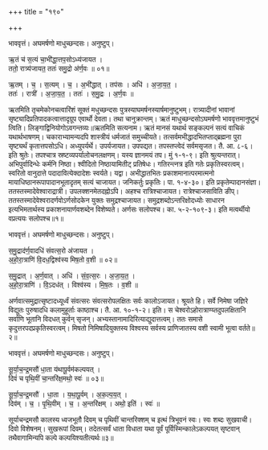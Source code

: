 +++
title = "१९०"

+++


भाववृत्तं। अघमर्षणो माधुच्छन्दसः। अनुष्टुप्।

ऋ॒तं च॑ स॒त्यं चा॒भी॑द्धा॒त्तप॒सोऽध्य॑जायत ।  
ततो॒ रात्र्य॑जायत॒ ततः॑ समु॒द्रो अ॑र्ण॒वः ॥ ०१॥

ऋ॒तम् । च॒ । स॒त्यम् । च॒ । अ॒भी॑द्धात् । तप॑सः । अधि॑ । अ॒जा॒य॒त॒ ।  
ततः॑ । रात्री॑ । अ॒जा॒य॒त॒ । ततः॑ । स॒मु॒द्रः । अ॒र्ण॒वः ॥

ऋतमिति तृचमेकोनचत्वारिंशं सूक्तं मधुच्छन्दसः पुत्रस्याघमर्षनस्यार्षमानुष्टुभम्। रात्र्यादीनां भावानां सृष्ट्यादिप्रतिपादकत्वात्तादृग्रूप एवार्थो देवता। तथा चानुक्रान्तम्। ऋतं माधुच्छन्दसोऽघमर्षणो भाववृत्तमानुष्टुभं त्विति। लिङ्गाद्विनियोगोऽवगन्तव्यः॥ऋतमिति सत्यनाम। ऋतं मानसं यथार्थ सङ्कल्पनं सत्यं वाचिकं यथार्थभाषणम्। चकाराभ्यामन्यदपि शास्त्रीयं धर्मजातं समुच्चीयते। तत्सर्वमभीद्धादभितप्ताद्ब्रह्मना पुरा सृष्ट्यर्थं कृतात्तपसोऽधि। अध्युपर्यर्थे। उपर्यजायत। उपपद्यत। तपस्तप्त्वेदं सर्वमसृजत। तै. आ. ८-६। इति श्रुतेः। तपश्चात्र स्रष्टव्यपर्यालोचनलक्षणम्। यस्य ज्ञानमयं तप। मुं १-१-९। इति श्रुत्यन्तरात्। अभिपुर्वादिन्धेः कर्मनि निष्ठा। श्वीदितो निष्ठायामितीट् प्रतिषेधः। गतिरन्त्नत्र इति गतेः प्रकृतिस्वरत्वम्। स्वरितो वानुदात्ते पदादावित्येक्दादेशः स्वर्यते। यद्वा। अभीद्धातभितः प्रकाशमानात्परमात्मनो मायाधिष्ठानरूपापादानभूतादृतम् सत्यं चाजायत। जनिकर्तुः प्रकृतिः। पा. १-४-३०। इति प्रकृतेम्पादानसंज्ञा। ततस्तस्मादेवेश्वाराद्रात्री। उपलक्शनमेतदह्नोऽपि। अहश्च रात्रिश्चाजायत। रात्रेश्चाजसाविति ङीप्। ततस्तस्मादेवेश्वरादर्णवोऽर्णसोदकेन युक्तः समुद्रश्चाजायत। समुद्रशब्दोऽन्तरिक्षोदध्योः साधारन इत्यभिमतार्थस्य प्रकाशनायार्णवशब्देन विशेष्यते। अर्णसः सलोपश्च। का. ५-२-१०९-३। इति मत्वर्थीयो वप्रत्ययः सलोपश्च॥१॥

भाववृत्तं। अघमर्षणो माधुच्छन्दसः। अनुष्टुप्।

स॒मु॒द्राद॑र्ण॒वादधि॑ संवत्स॒रो अ॑जायत ।  
अ॒हो॒रा॒त्राणि॑ वि॒दध॒द्विश्व॑स्य मिष॒तो व॒शी ॥ ०२॥

स॒मु॒द्रात् । अ॒र्ण॒वात् । अधि॑ । सं॒व॒त्स॒रः । अ॒जा॒य॒त॒ ।  
अ॒हो॒रा॒त्राणि॑ । वि॒ऽदध॑त् । विश्व॑स्य । मि॒ष॒तः । व॒शी ॥

अर्णवात्समुद्रात्सृष्टादध्यूर्ध्वं संवत्सरः संवत्सरोपलक्षितः सर्वः कालोऽजायत। श्रूयते हि। सर्वे निमेषा जज्ञिरे विद्युतः पुरुषादधि कलामुहूर्ताः काष्ठाश्च। तै. आ. १०-१-२। इति। स चेश्वरोऽहोरात्राण्य्तदुपलक्षितानि सर्वाणि भूतानि विदधत् कुर्वन् सृजन्। अभ्यस्तानामादिरित्याद्युदात्तत्वम्। ततः समासे कृदुत्तरपदप्रकृतिस्वरत्वम्। मिषतो निमिषादियुक्तस्य विश्वस्य सर्वस्य प्राणिजातस्य वशी स्वामी भूत्वा वर्तते॥२॥

भाववृत्तं। अघमर्षणो माधुच्छन्दसः। अनुष्टुप्।

सू॒र्या॒च॒न्द्र॒मसौ॑ धा॒ता य॑थापू॒र्वम॑कल्पयत् ।  
दिवं॑ च पृथि॒वीं चा॒न्तरि॑क्ष॒मथो॒ स्वः॑ ॥ ०३॥

सू॒र्या॒च॒न्द्र॒मसौ॑ । धा॒ता । य॒था॒पू॒र्वम् । अ॒क॒ल्प॒य॒त् ।  
दिव॑म् । च॒ । पृ॒थि॒वीम् । च॒ । अ॒न्तरि॑क्षम् । अथो॒ इति॑ । स्वः॑ ॥

सूर्याचन्द्रमसौ कालस्य ध्वजभूतौ दिवम् च पृथिवीं चान्तरिक्शम् च इत्थं त्रिभूवनं स्वः। स्वः शब्दः सुखवाची। दिवो विशेषनम्। सुखरूपां दिवम्। तदेतत्सर्वं धाता विधाता यथा पूर्वं पूर्विस्मिन्कालेऽकल्पयत् सृष्टवान् तथैवागामिन्यपि कल्पे कल्पयिश्यतीत्यर्थः॥३॥